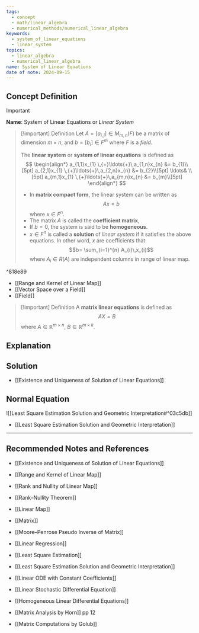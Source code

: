 ```yaml
---
tags:
  - concept
  - math/linear_algebra
  - numerical_methods/numerical_linear_algebra
keywords:
  - system_of_linear_equations
  - linear_system
topics:
  - linear_algebra
  - numerical_linear_algebra
name: System of Linear Equations
date of note: 2024-09-15
---
```


## Concept Definition

>[!important]
>**Name**: System of Linear Equations or *Linear System*

>[!important] Definition
>Let $A = [a_{i,j}] \in M_{m,n}(F)$ be a matrix of dimension $m\times n$, and $b = [b_{i}]\in F^{m}$ where $F$ is a *field*.
>
>The **linear system** or **system of linear equations** is defined as
>$$
>\begin{align*}
> a_{1,1}x_{1} \,{+}\ldots{+}\,a_{1,n}x_{n} &= b_{1}\\[5pt]
> a_{2,1}x_{1} \,{+}\ldots{+}\,a_{2,n}x_{n} &= b_{2}\\[5pt]
> \ldots& \\[5pt]
> a_{m,1}x_{1} \,{+}\ldots{+}\,a_{m,n}x_{n} &= b_{m}\\[5pt]
>\end{align*}
>$$
>- In **matrix compact form**, the linear system can be written as
>$$
>Ax = b
>$$
>where $x\in F^{n}$.
>- The matrix $A$ is called the **coefficient matrix**,
>- If $b = 0$, the system is said to be **homogeneous**.
>- $x\in F^{n}$ is called a **solution** of *linear system* if it satisfies the above equations. In other word, $x$ are coefficients that $$b= \sum_{i=1}^{n} A_{i}\,x_{i}$$ where $A_{i}\in R(A)$ are independent columns in range of linear map.

^818e89

- [[Range and Kernel of Linear Map]]
- [[Vector Space over a Field]]
- [[Field]]

>[!important] Definition
>A **matrix linear equations** is defined as 
>$$
>AX = B
>$$
>where $A\in \mathbb{R}^{m\times n}$, $B\in \mathbb{R}^{m\times k}$.


## Explanation


## Solution

- [[Existence and Uniqueness of Solution of Linear Equations]]

## Normal Equation

![[Least Square Estimation Solution and Geometric Interpretation#^03c5db]]

- [[Least Square Estimation Solution and Geometric Interpretation]]


-----------
##  Recommended Notes and References

- [[Existence and Uniqueness of Solution of Linear Equations]]

- [[Range and Kernel of Linear Map]]
- [[Rank and Nullity of Linear Map]]
- [[Rank–Nullity Theorem]]

- [[Linear Map]]
- [[Matrix]]
- [[Moore–Penrose Pseudo Inverse of Matrix]]
- [[Linear Regression]]
- [[Least Square Estimation]]
- [[Least Square Estimation Solution and Geometric Interpretation]]


- [[Linear ODE with Constant Coefficients]]
- [[Linear Stochastic Differential Equation]]
- [[Homogeneous Linear Differential Equations]]



- [[Matrix Analysis by Horn]] pp 12
- [[Matrix Computations by Golub]]